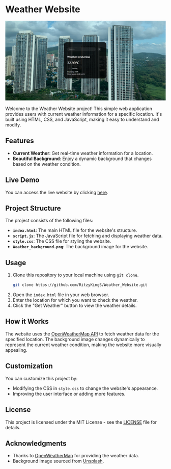 
# Weather Website

![Website Preview](Weather_Background.png)

Welcome to the Weather Website project! This simple web application provides users with current weather information for a specific location. It's built using HTML, CSS, and JavaScript, making it easy to understand and modify.

## Features

- **Current Weather**: Get real-time weather information for a location.
- **Beautiful Background**: Enjoy a dynamic background that changes based on the weather condition.

## Live Demo

You can access the live website by clicking [here](https://ritzykings.github.io/Weather_Website/).

## Project Structure

The project consists of the following files:

- **`index.html`**: The main HTML file for the website's structure.
- **`script.js`**: The JavaScript file for fetching and displaying weather data.
- **`style.css`**: The CSS file for styling the website.
- **`Weather_background.png`**: The background image for the website.

## Usage

1. Clone this repository to your local machine using `git clone`.
   ```bash
   git clone https://github.com/RitzyKingS/Weather_Website.git
   ```
2. Open the `index.html` file in your web browser.
3. Enter the location for which you want to check the weather.
4. Click the "Get Weather" button to view the weather details.

## How it Works

The website uses the [OpenWeatherMap API](https://openweathermap.org/) to fetch weather data for the specified location. The background image changes dynamically to represent the current weather condition, making the website more visually appealing.

## Customization

You can customize this project by:

- Modifying the CSS in `style.css` to change the website's appearance.
- Improving the user interface or adding more features.

## License

This project is licensed under the MIT License - see the [LICENSE](LICENSE) file for details.

## Acknowledgments

- Thanks to [OpenWeatherMap](https://openweathermap.org/) for providing the weather data.
- Background image sourced from [Unsplash](https://unsplash.com).
